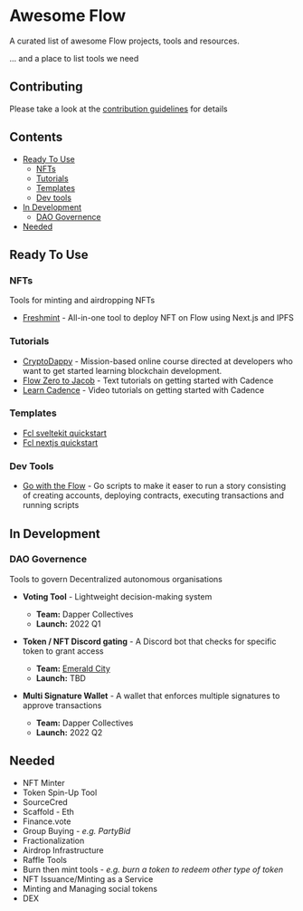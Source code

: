 # Awesome Flow

A curated list of awesome Flow projects, tools and resources.

... and a place to list tools we need

## Contributing

Please take a look at the [contribution guidelines](https://github.com/mmoyes/awesome-flow/blob/main/CONTRIBUTING.md) for details

## Contents

- [Ready To Use](#ready-to-use)
  - [NFTs](#nfts)
  - [Tutorials](#tutorials)
  - [Templates](#templates)
  - [Dev tools](#dev-tools)
- [In Development](#in-development)
  - [DAO Governence](#dao-governence)
- [Needed](#needed)

## Ready To Use

### NFTs

Tools for minting and airdropping NFTs

- [Freshmint](https://github.com/onflow/freshmint) - All-in-one tool to deploy NFT on Flow using Next.js and IPFS

### Tutorials

- [CryptoDappy](https://www.cryptodappy.com/) - Mission-based online course directed at developers who want to get started learning blockchain development.
- [Flow Zero to Jacob](https://github.com/jacob-tucker/Flow-Zero-to-Jacob) - Text tutorials on getting started with Cadence
- [Learn Cadence](https://www.youtube.com/watch?v=iVevnipJbHo&list=PLvcQxi9WyGdF32YuZABVTx-t3-FsBNCN2) - Video tutorials on getting started with Cadence

### Templates

- [Fcl sveltekit quickstart](https://github.com/muttoni/fcl-sveltekit-quickstart)
- [Fcl nextjs quickstart](https://github.com/muttoni/fcl-nextjs-quickstart)

### Dev Tools

- [Go with the Flow](https://github.com/bjartek/go-with-the-flow) - Go scripts to make it easer to run a story consisting of creating accounts, deploying contracts, executing transactions and running scripts

## In Development

### DAO Governence

Tools to govern Decentralized autonomous organisations

- **Voting Tool** - Lightweight decision-making system
  - **Team:** Dapper Collectives
  - **Launch:** 2022 Q1

- **Token / NFT Discord gating** - A Discord bot that checks for specific token to grant access
  - **Team:** [Emerald City](https://discord.gg/qkKDX9mU)
  - **Launch:** TBD

- **Multi Signature Wallet** - A wallet that enforces multiple signatures to approve transactions
  - **Team:** Dapper Collectives
  - **Launch:** 2022 Q2

## Needed

- NFT Minter
- Token Spin-Up Tool
- SourceCred
- Scaffold - Eth
- Finance.vote
- Group Buying - *e.g. PartyBid*
- Fractionalization
- Airdrop Infrastructure
- Raffle Tools
- Burn then mint tools - *e.g. burn a token to
redeem other type of token*
- NFT Issuance/Minting as a Service
- Minting and Managing social tokens
- DEX
